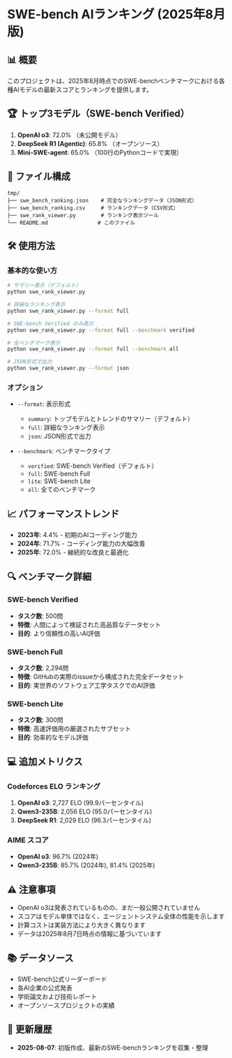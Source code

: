 # SWE-bench AIランキング (2025年8月版)

## 📊 概要

このプロジェクトは、2025年8月時点でのSWE-benchベンチマークにおける各種AIモデルの最新スコアとランキングを提供します。

## 🏆 トップ3モデル（SWE-bench Verified）

1. **OpenAI o3**: 72.0% （未公開モデル）
2. **DeepSeek R1 (Agentic)**: 65.8% （オープンソース）  
3. **Mini-SWE-agent**: 65.0% （100行のPythonコードで実現）

## 📁 ファイル構成

```
tmp/
├── swe_bench_ranking.json    # 完全なランキングデータ（JSON形式）
├── swe_bench_ranking.csv     # ランキングデータ（CSV形式）
├── swe_rank_viewer.py        # ランキング表示ツール
└── README.md                # このファイル
```

## 🛠️ 使用方法

### 基本的な使い方

```bash
# サマリー表示（デフォルト）
python swe_rank_viewer.py

# 詳細なランキング表示
python swe_rank_viewer.py --format full

# SWE-bench Verified のみ表示
python swe_rank_viewer.py --format full --benchmark verified

# 全ベンチマーク表示
python swe_rank_viewer.py --format full --benchmark all

# JSON形式で出力
python swe_rank_viewer.py --format json
```

### オプション

- `--format`: 表示形式
  - `summary`: トップモデルとトレンドのサマリー（デフォルト）
  - `full`: 詳細なランキング表示
  - `json`: JSON形式で出力

- `--benchmark`: ベンチマークタイプ
  - `verified`: SWE-bench Verified（デフォルト）
  - `full`: SWE-bench Full
  - `lite`: SWE-bench Lite  
  - `all`: 全てのベンチマーク

## 📈 パフォーマンストレンド

- **2023年**: 4.4% - 初期のAIコーディング能力
- **2024年**: 71.7% - コーディング能力の大幅改善
- **2025年**: 72.0% - 継続的な改良と最適化

## 🔍 ベンチマーク詳細

### SWE-bench Verified
- **タスク数**: 500問
- **特徴**: 人間によって検証された高品質なデータセット
- **目的**: より信頼性の高いAI評価

### SWE-bench Full
- **タスク数**: 2,294問
- **特徴**: GitHubの実際のissueから構成された完全データセット
- **目的**: 実世界のソフトウェア工学タスクでのAI評価

### SWE-bench Lite
- **タスク数**: 300問
- **特徴**: 高速評価用の厳選されたサブセット
- **目的**: 効率的なモデル評価

## 💻 追加メトリクス

### Codeforces ELO ランキング
1. **OpenAI o3**: 2,727 ELO (99.9パーセンタイル)
2. **Qwen3-235B**: 2,056 ELO (95.0パーセンタイル)
3. **DeepSeek R1**: 2,029 ELO (96.3パーセンタイル)

### AIME スコア
- **OpenAI o3**: 96.7% (2024年)
- **Qwen3-235B**: 85.7% (2024年), 81.4% (2025年)

## ⚠️ 注意事項

- OpenAI o3は発表されているものの、まだ一般公開されていません
- スコアはモデル単体ではなく、エージェントシステム全体の性能を示します
- 計算コストは実装方法により大きく異なります
- データは2025年8月7日時点の情報に基づいています

## 📚 データソース

- SWE-bench公式リーダーボード
- 各AI企業の公式発表
- 学術論文および技術レポート
- オープンソースプロジェクトの実績

## 🔄 更新履歴

- **2025-08-07**: 初版作成、最新のSWE-benchランキングを収集・整理